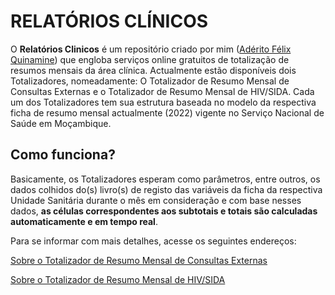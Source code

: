 ﻿# RELATÓRIOS CLÍNICOS 

O **Relatórios Clinicos** é um repositório criado por mim ([Adérito Félix Quinamine](https://quinamine.github.io/abordagem-pediatrica/paginas/sobremim.html)) que engloba serviços online gratuitos de totalização de resumos mensais da área clínica. Actualmente estão disponíveis dois Totalizadores, nomeadamente: O Totalizador de Resumo Mensal de Consultas Externas e o Totalizador de Resumo Mensal de HIV/SIDA. Cada um dos Totalizadores tem sua estrutura baseada no modelo da respectiva ficha de resumo mensal actualmente (2022) vigente no Serviço Nacional de Saúde em Moçambique.

## Como funciona?

Basicamente, os Totalizadores esperam como parâmetros, entre outros, os dados colhidos do(s)  livro(s) de registo das variáveis da ficha da respectiva Unidade Sanitária durante o mês em consideração e com base nesses dados, **as células correspondentes aos subtotais e totais são calculadas automaticamente e em tempo real**.

Para se informar com mais detalhes, acesse os seguintes endereços:

[Sobre o Totalizador de Resumo Mensal de Consultas Externas](https://quinamine.github.io/relatoriosclinicos/totalizadordermce/sobre-o-totalizador.html)

[Sobre o Totalizador de Resumo Mensal de HIV/SIDA](https://quinamine.github.io/relatoriosclinicos/totalizadordermhiv/sobre-o-totalizador.html)

